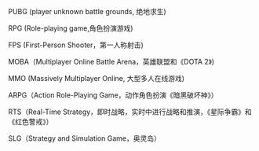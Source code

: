 PUBG (player unknown battle grounds, 绝地求生)

RPG (Role-playing game,角色扮演游戏)

FPS (First-Person Shooter，第一人称射击)

MOBA（Multiplayer Online Battle Arena，英雄联盟和《DOTA 2》)

MMO (Massively Multiplayer Online, 大型多人在线游戏)

ARPG（Action Role-Playing Game，动作角色扮演《暗黑破坏神》）

RTS（Real-Time Strategy，即时战略，实时中进行战略和推演，《星际争霸》和《红色警戒》）

SLG（Strategy and Simulation Game，奥灵岛）